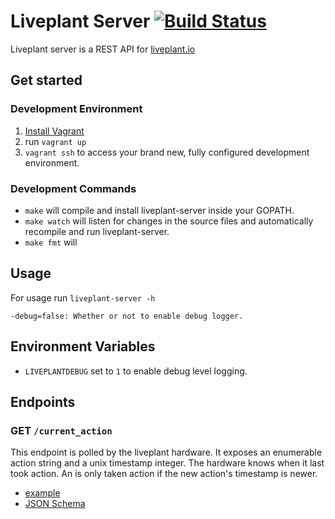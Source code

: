 Liveplant Server [![Build Status](https://travis-ci.org/liveplant/liveplant-server.svg?branch=master)](https://travis-ci.org/liveplant/liveplant-server)
====

Liveplant server is a REST API for [liveplant.io][]

## Get started

### Development Environment

1. [Install Vagrant][]
2. run `vagrant up`
3. `vagrant ssh` to access your brand new, fully configured development
   environment.

### Development Commands

- `make` will compile and install liveplant-server inside your GOPATH.
- `make watch` will listen for changes in the source files and automatically
  recompile and run liveplant-server.
- `make fmt` will

## Usage

For usage run `liveplant-server -h`

```
-debug=false: Whether or not to enable debug logger.
```

## Environment Variables

- `LIVEPLANTDEBUG` set to `1` to enable debug level logging.

## Endpoints

### GET `/current_action`

This endpoint is polled by the liveplant hardware. It exposes an enumerable
action string and a unix timestamp integer. The hardware knows when it last took action. An
is only taken action if the new action's timestamp is newer.

- [example](schema/current_action/GET/example.json)
- [JSON Schema](schema/current_action/GET/schema.json)

[liveplant.io]: https://github.com/liveplant/liveplant.io
[foreman]: https://github.com/ddollar/foreman
[Install Vagrant]: https://docs.vagrantup.com/v2/installation/index.html
